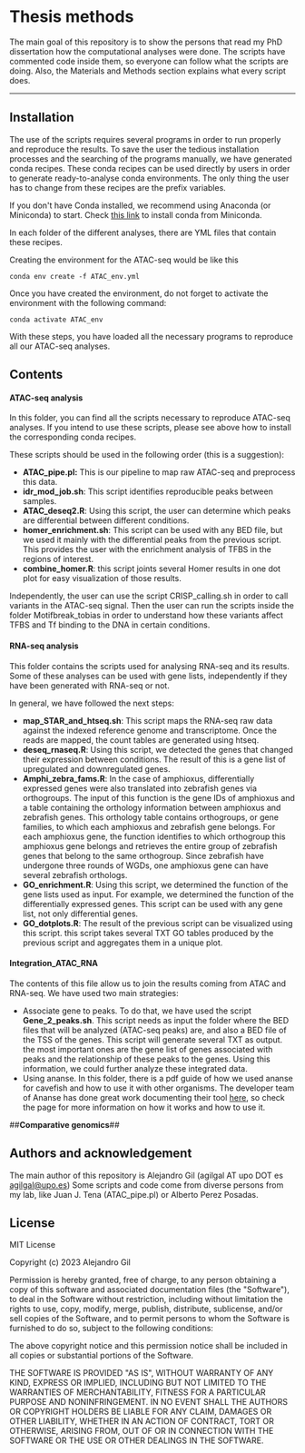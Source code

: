 # Thesis methods

The main goal of this repository is to show the persons that read my PhD dissertation how the computational analyses were done. The scripts have commented code inside them, so everyone can follow what the scripts are doing. Also, the Materials and Methods section explains what every script does.



***



## Installation
The use of the scripts requires several programs in order to run properly and reproduce the results. To save the user the tedious installation processes and the searching of the programs manually, we have generated conda recipes. These conda recipes can be used directly by users in order to generate ready-to-analyse conda environments. The only thing the user has to change from these recipes are the prefix variables.

If you don't have Conda installed, we recommend using Anaconda (or Miniconda) to start. Check [this link](https://docs.conda.io/en/latest/miniconda.html) to install conda from Miniconda. 

In each folder of the different analyses, there are YML files that contain these recipes.

Creating the environment for the ATAC-seq would be like this 
```
conda env create -f ATAC_env.yml
```
Once you have created the environment, do not forget to activate the environment with the following command:

```
conda activate ATAC_env
```

With these steps, you have loaded all the necessary programs to reproduce all our ATAC-seq analyses.

## Contents

#### **ATAC-seq analysis**
In this folder, you can find all the scripts necessary to reproduce ATAC-seq analyses. If you intend to use these scripts, please see above how to install the corresponding conda recipes.

These scripts should be used in the following order (this is a suggestion):

- **ATAC_pipe.pl:** This is our pipeline to map raw ATAC-seq and preprocess this data.
- **idr_mod_job.sh**: This script identifies reproducible peaks between samples.
- **ATAC_deseq2.R**: Using this script, the user can determine which peaks are differential between different conditions.
- **homer_enrichment.sh**: This script can be used with any BED file, but we used it mainly with the differential peaks from the previous script. This provides the user with the enrichment analysis of TFBS in the regions of interest.
- **combine_homer.R**: this script joints several Homer results in one dot plot for easy visualization of those results.

Independently, the user can use the script CRISP_calling.sh in order to call variants in the ATAC-seq signal. Then the user can run the scripts inside the folder Motifbreak_tobias in order to understand how these variants affect TFBS and Tf binding to the DNA in certain conditions.

#### **RNA-seq analysis**
This folder contains the scripts used for analysing RNA-seq and its results. Some of these analyses can be used with gene lists, independently if they have been generated with RNA-seq or not.

In general, we have followed the next steps:

- **map_STAR_and_htseq.sh**: This script maps the RNA-seq raw data against the indexed reference genome and transcriptome. Once the reads are mapped, the count tables are generated using htseq.
- **deseq_rnaseq.R**: Using this script, we detected the genes that changed their expression between conditions. The result of this is a gene list of upregulated and downregulated genes.
- **Amphi_zebra_fams.R**: In the case of amphioxus, differentially expressed genes were also translated into zebrafish genes via orthogroups. The input of this function is the  gene IDs of amphioxus and a table containing the orthology information between amphioxus and zebrafish genes. This orthology table contains orthogroups, or gene families, to which each amphioxus and zebrafish gene belongs. For each amphioxus gene, the function identifies to which orthogroup this amphioxus gene belongs and retrieves the entire group of zebrafish genes that belong to the same orthogroup. Since zebrafish have undergone three rounds of WGDs, one amphioxus gene can have several zebrafish orthologs. 
- **GO_enrichment.R**: Using this script, we determined the function of the gene lists used as input. For example, we determined the function of the differentially expressed genes. This script can be used with any gene list, not only differential genes.
- **GO_dotplots.R**: The result of the previous script can be visualized using this script. this script takes several TXT GO tables produced by the previous script and aggregates them in a unique plot.

#### **Integration_ATAC_RNA**
The contents of this file allow us to join the results coming from ATAC and RNA-seq.
We have used two main strategies:
- Associate gene to peaks. To do that, we have used the script **Gene_2_peaks.sh**. This script needs as input the folder where the BED files that will be analyzed (ATAC-seq peaks) are, and also a BED file of the TSS of the genes. This script will generate several TXT as output. the most important ones are the gene list of genes associated with peaks and the relationship of these peaks to the genes. Using this information, we could further analyze these integrated data.
- Using ananse. In this folder, there is a pdf guide of how we used ananse for cavefish and how to use it with other organisms. The developer team of Ananse has done great work documenting their tool [here](https://anansepy.readthedocs.io/en/master/), so check the page for more information on how it works and how to use it.

##**Comparative genomics**##










## Authors and acknowledgement
The main author of this repository is Alejandro Gil (agilgal AT upo DOT es agilgal@upo.es)
Some scripts and code come from diverse persons from my lab, like Juan J. Tena (ATAC_pipe.pl) or Alberto Perez Posadas.


## License
MIT License

Copyright (c) 2023 Alejandro Gil

Permission is hereby granted, free of charge, to any person obtaining a copy
of this software and associated documentation files (the "Software"), to deal
in the Software without restriction, including without limitation the rights
to use, copy, modify, merge, publish, distribute, sublicense, and/or sell
copies of the Software, and to permit persons to whom the Software is
furnished to do so, subject to the following conditions:

The above copyright notice and this permission notice shall be included in all
copies or substantial portions of the Software.

THE SOFTWARE IS PROVIDED "AS IS", WITHOUT WARRANTY OF ANY KIND, EXPRESS OR
IMPLIED, INCLUDING BUT NOT LIMITED TO THE WARRANTIES OF MERCHANTABILITY,
FITNESS FOR A PARTICULAR PURPOSE AND NONINFRINGEMENT. IN NO EVENT SHALL THE
AUTHORS OR COPYRIGHT HOLDERS BE LIABLE FOR ANY CLAIM, DAMAGES OR OTHER
LIABILITY, WHETHER IN AN ACTION OF CONTRACT, TORT OR OTHERWISE, ARISING FROM,
OUT OF OR IN CONNECTION WITH THE SOFTWARE OR THE USE OR OTHER DEALINGS IN THE
SOFTWARE.


